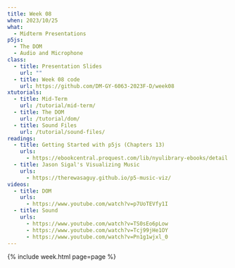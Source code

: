 ```yaml
---
title: Week 08
when: 2023/10/25
what:
  - Midterm Presentations
p5js:
  - The DOM
  - Audio and Microphone
class:
  - title: Presentation Slides
    url: ""
  - title: Week 08 code
    url: https://github.com/DM-GY-6063-2023F-D/week08
xtutorials:
  - title: Mid-Term
    url: /tutorial/mid-term/
  - title: The DOM
    url: /tutorial/dom/
  - title: Sound Files
    url: /tutorial/sound-files/
readings:
  - title: Getting Started with p5js (Chapters 13)
    urls:
      - https://ebookcentral.proquest.com/lib/nyulibrary-ebooks/detail.action?docID=4333728
  - title: Jason Sigal's Visualizing Music
    urls:
      - https://therewasaguy.github.io/p5-music-viz/
videos:
  - title: DOM
    urls:
      - https://www.youtube.com/watch?v=p7UoTEVfy1I
  - title: Sound
    urls:
      - https://www.youtube.com/watch?v=TS0sEo6pLow
      - https://www.youtube.com/watch?v=Tcj99jHe1OY
      - https://www.youtube.com/watch?v=Pn1g1wjxl_0
---
```

{% include week.html page=page %}
